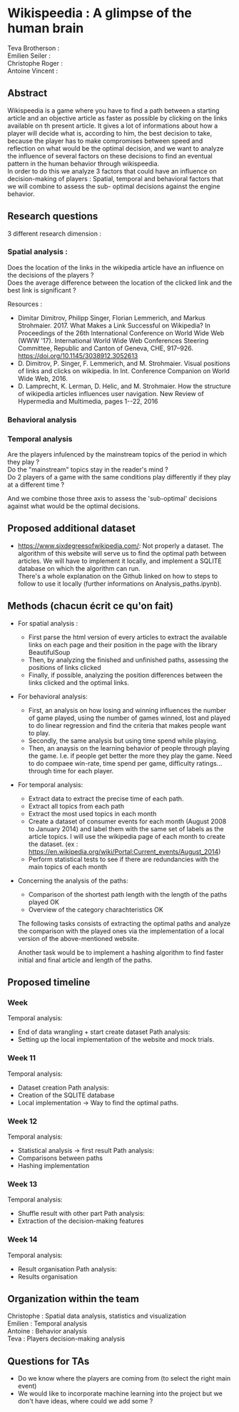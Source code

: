 # Wikispeedia : A glimpse of the human brain

Teva Brotherson : <br/>
Emilien Seiler : <br/>
Christophe Roger : </br>
Antoine Vincent  : <br/>

## Abstract

Wikispeedia is a game where you have to find a path between a starting article and an objective article as faster as possible by clicking on the links available on th present article. It gives a lot of informations about how a player will decide what is, according to him, the best decision to take, because the player has to make compromises between speed and reflection on what would be the optimal decision, and we want to analyze the influence of several factors on these decisions to find an eventual pattern in the human behavior through wikispeedia. <br/>
In order to do this we analyze 3 factors that could have an influence on decision-making of players : Spatial, temporal and behavioral factors that we will combine to assess the sub- optimal decisions against the engine behavior.
 
## Research questions 
3 different research dimension : 
### Spatial analysis : 
Does the location of the links in the wikipedia article have an influence on the decisions of the players ? <br/>
Does the average difference between the location of the clicked link and the best link is significant ? <br/>

Resources : 

- Dimitar Dimitrov, Philipp Singer, Florian Lemmerich, and Markus Strohmaier. 2017. What Makes a Link Successful on Wikipedia? In Proceedings of the 26th International Conference on World Wide Web (WWW '17). International World Wide Web Conferences Steering Committee, Republic and Canton of Geneva, CHE, 917–926. https://doi.org/10.1145/3038912.3052613
- D. Dimitrov, P. Singer, F. Lemmerich, and M. Strohmaier. Visual positions of links and clicks on wikipedia. In Int. Conference Companion on World Wide Web, 2016. 
- D. Lamprecht, K. Lerman, D. Helic, and M. Strohmaier. How the structure of wikipedia articles influences user navigation. New Review of Hypermedia and Multimedia, pages 1--22, 2016

### Behavioral analysis


### Temporal analysis
Are the players infulenced by the mainstream topics of the period in which they play ? <br/>
Do the "mainstream" topics stay in the reader's mind ? <br/>
Do 2 players of a game with the same conditions play differently if they play at a different time ? <br/>

And we combine those three axis to assess the 'sub-optimal' decisions against what would be the optimal decisions.

## Proposed additional dataset
- https://www.sixdegreesofwikipedia.com/: Not properly a dataset. The algorithm of this website will serve us to find the optimal path between articles. 
	We will have to implement it locally, and implement a SQLITE database on which the algorithm can run. <br/>
	There's a whole explanation on the Github linked on how to steps to follow to use it locally (further informations on Analysis_paths.ipynb).

## Methods (chacun écrit ce qu'on fait)
- For spatial analysis : 
	- First parse the html version of every articles to extract the available links on each page and their position in the page with the library BeautifulSoup
	- Then, by analyzing the finished and unfinished paths, assessing the positions of links clicked
	- Finally, if possible, analyzing the position differences between the links clicked and the optimal links.
- For behavioral analysis:
	- First, an analysis on how losing and winning influences the number of game played, using the number of games winned, lost and played to do linear regression and find the criteria that makes people want to play.
	- Secondly, the same analysis but using time spend while playing.
	- Then, an anaysis on the learning behavior of people through playing the game. I.e. if people get better the more they play the game. Need to do compaee win-rate, time spend per game, difficulty ratings... through time for each player.
- For temporal analysis:
	- Extract data to extract the precise time of each path.
	- Extract all topics from each path
	- Extract the most used topics in each month
	- Create a dataset of consumer events for each month (August 2008 to January 2014) and label them with the same set of labels as the article topics. I will use the wikipedia page of each month to create the dataset. (ex : https://en.wikipedia.org/wiki/Portal:Current_events/August_2014)
	- Perform statistical tests to see if there are redundancies with the main topics of each month
- Concerning the analysis of the paths: 
	- Comparison of the shortest path length with the length of the paths played OK
	- Overview of the category charachteristics OK

	The following tasks consists of extracting the optimal paths and analyze the comparison with the played ones via the implementation of a local version of the above-mentioned website. 

	Another task would be to implement a hashing algorithm to find faster initial and final article and length of the paths.


## Proposed timeline
### Week 
Temporal analysis: 
- End of data wrangling + start create dataset
Path analysis:
- Setting up the local implementation of the website and mock trials.
### Week 11
Temporal analysis: 
- Dataset creation
Path analysis:
- Creation of the SQLITE database
- Local implementation  -> Way to find the optimal paths.
### Week 12
Temporal analysis: 
- Statistical analysis -> first result
Path analysis:
- Comparisons between paths
- Hashing implementation
### Week 13
Temporal analysis: 
- Shuffle result with other part
Path analysis:
- Extraction of the decision-making features
### Week 14
Temporal analysis: 
- Result organisation
Path analysis:
- Results organisation

## Organization within the team
Christophe : Spatial data analysis, statistics and visualization <br/>
Emilien : Temporal analysis <br/>
Antoine : Behavior analysis <br/>
Teva : Players decision-making analysis <br/>

## Questions for TAs 
- Do we know where the players are coming from (to select the right main event)  
- We would like to incorporate machine learning into the project but we don't have ideas, where could we add some ?
